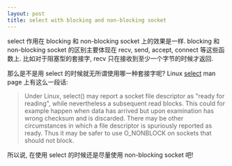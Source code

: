 ```yaml
---
layout: post
title: select with blocking and non-blocking socket
---
```

select 作用在 blocking 和 non-blocking socket 上的效果是一样.
blocking 和 non-blocking socket 的区别主要体现在 recv, send, accept, 
connect 等这些函数上. 比如对于阻塞型的套接字, 
recv 只在接收到至少一个字节的时候才返回.

那么是不是用 select 的时候就无所谓使用哪一种套接字呢? 
Linux [select](http://man7.org/linux/man-pages/man2/select.2.html) man page 
上有这么一段话:

> Under Linux, select() may report a socket file descriptor as "ready
> for reading", while nevertheless a subsequent read blocks.  This
> could for example happen when data has arrived but upon examination
> has wrong checksum and is discarded.  There may be other
> circumstances in which a file descriptor is spuriously reported as
> ready.  Thus it may be safer to use O_NONBLOCK on sockets that should
> not block.

所以说, 在使用 select 的时候还是尽量使用 non-blocking socket 吧!
